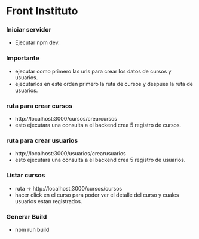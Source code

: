 # Front Instituto

### Iniciar servidor
- Ejecutar npm dev.

### Importante
- ejecutar como primero las urls para crear los datos de cursos y usuarios.
- ejecutarlos en este orden primero la ruta de cursos y despues la ruta de usuarios.
### ruta para crear cursos
- http://localhost:3000/cursos/crearcursos
- esto ejecutara una consulta a el backend crea 5 registro de cursos.
### ruta para crear usuarios
- http://localhost:3000/usuarios/crearusuarios
- esto ejecutara una consulta a el backend crea 5 registro de usuarios.

###  Listar cursos
- ruta -> http://localhost:3000/cursos/cursos
- hacer click en el curso para poder ver el detalle del curso y cuales usuarios estan registrados.

### Generar Build
- npm run build
